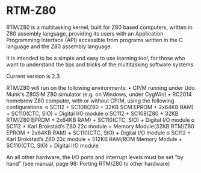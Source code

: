 # RTM-Z80
RTM/Z80 is a multitasking kernel, built for Z80 based computers, written in Z80 assembly language, providing its users with an Application Programming Interface (API) accessible from programs written in the C language and the Z80 assembly language.

It is intended to be a simple and easy to use learning tool, for those who want to understand the tips and tricks of the multitasking software systems.

Current version is 2.3

RTM/Z80 will run on the following environments:
• CP/M running under Udo Munk's Z80SIM Z80 simulator (e.g. on Windows, under CygWin)
• RC2014 homebrew Z80 computer, with or without CP/M, using the following configurations:
o SC112 + SC108(Z80 + 32KB SCM EPROM + 2x64KB RAM) + SC110(CTC, SIO) + Digital I/O module
o SC112 + SC108(Z80 + 32KB RTM/Z80 EPROM + 2x64KB RAM) + SC110(CTC, SIO) + Digital I/O module
o SC112 + Karl Brokstad’s Z80 22c module + Memory Module(32KB RTM/Z80 EPROM + 2x64KB RAM) + SC110(CTC, SIO) + Digital I/O module
o SC112 + Karl Brokstad’s Z80 22c module + 512KB RAM/ROM Memory Module + SC110(CTC, SIO) + Digital I/O module

An all other hardware, the I/O ports and interrupt levels must be set "by hand" (see manual, page 98: Porting RTM/Z80 to other hardware)

